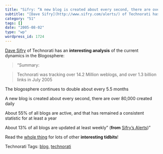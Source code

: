 ```yaml
---
title: "Sifry: “A new blog is created about every second, there are over 80,000 created daily”"
subtitle: "[Dave Sifry](http://www.sifry.com/alerts/) of Technorati has an **interesting analysis** of the curr..."
category: "51"
tags: []
date: "2005-08-02"
type: "wp"
wordpress_id: 1724
---
```

[Dave Sifry](http://www.sifry.com/alerts/) of Technorati has an **interesting analysis** of the current dynamics in the Blogosphere:  

> “Summary:

> Technorati was tracking over 14.2 Million weblogs, and over 1.3 billion links in July 2005

The blogosphere continues to double about every 5.5 months

A new blog is created about every second, there are over 80,000 created daily

About 55% of all blogs are active, and that has remained a consistent statistic for at least a year

About 13% of all blogs are updated at least weekly” (**from** [Sifry’s Alerts](http://www.sifry.com/alerts/archives/000332.html))”

Read the [whole thing](http://www.sifry.com/alerts/archives/000332.html) for lots of other **interesting tidbits**!

Technorati Tags: [blog](http://technorati.com/tag/blog), [technorati](http://technorati.com/tag/technorati)